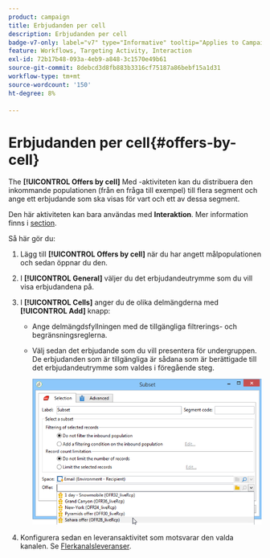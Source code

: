 ```yaml
---
product: campaign
title: Erbjudanden per cell
description: Erbjudanden per cell
badge-v7-only: label="v7" type="Informative" tooltip="Applies to Campaign Classic v7 only"
feature: Workflows, Targeting Activity, Interaction
exl-id: 72b17b48-093a-4eb9-a848-3c1570e49b61
source-git-commit: 8debcd3d8fb883b3316cf75187a86bebf15a1d31
workflow-type: tm+mt
source-wordcount: '150'
ht-degree: 8%

---
```


# Erbjudanden per cell{#offers-by-cell}



The **[!UICONTROL Offers by cell]** Med -aktiviteten kan du distribuera den inkommande populationen (från en fråga till exempel) till flera segment och ange ett erbjudande som ska visas för vart och ett av dessa segment.

Den här aktiviteten kan bara användas med **Interaktion**. Mer information finns i [section](../../interaction/using/about-outbound-channels.md).

Så här gör du:

1. Lägg till **[!UICONTROL Offers by cell]** när du har angett målpopulationen och sedan öppnar du den.
1. I **[!UICONTROL General]** väljer du det erbjudandeutrymme som du vill visa erbjudandena på.
1. I **[!UICONTROL Cells]** anger du de olika delmängderna med **[!UICONTROL Add]** knapp:

   * Ange delmängdsfyllningen med de tillgängliga filtrerings- och begränsningsreglerna.
   * Välj sedan det erbjudande som du vill presentera för undergruppen. De erbjudanden som är tillgängliga är sådana som är berättigade till det erbjudandeutrymme som valdes i föregående steg.

      ![](assets/int_offer_per_cell1.png)

1. Konfigurera sedan en leveransaktivitet som motsvarar den valda kanalen. Se [Flerkanalsleveranser](cross-channel-deliveries.md).
